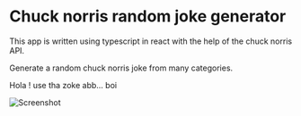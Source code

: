 # Chuck norris random joke generator

This app is written using typescript in react with the help of the chuck norris API.

Generate a random chuck norris joke from many categories.

Hola ! use tha zoke abb... boi

![Screenshot](https://user-images.githubusercontent.com/73834109/184428671-4ce4c9dd-19e4-421a-b192-0a1a63eaabeb.png)
